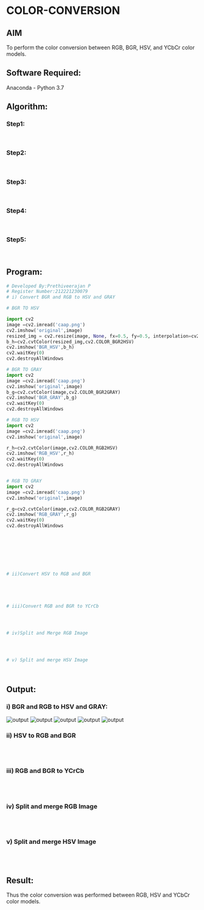 # COLOR-CONVERSION
## AIM
To perform the color conversion between RGB, BGR, HSV, and YCbCr color models.

## Software Required:
Anaconda - Python 3.7
## Algorithm:
### Step1:
<br>

### Step2:
<br>

### Step3:
<br>

### Step4:
<br>

### Step5:
<br>

## Program:
```python
# Developed By:Prethiveerajan P 
# Register Number:212221230079
# i) Convert BGR and RGB to HSV and GRAY

# BGR TO HSV

import cv2
image =cv2.imread('caap.png')
cv2.imshow('original',image)
resized_img = cv2.resize(image, None, fx=0.5, fy=0.5, interpolation=cv2.INTER_LINEAR)
b_h=cv2.cvtColor(resized_img,cv2.COLOR_BGR2HSV)
cv2.imshow('BGR_HSV',b_h)
cv2.waitKey(0)
cv2.destroyAllWindows

# BGR TO GRAY
import cv2
image =cv2.imread('caap.png')
cv2.imshow('original',image)
b_g=cv2.cvtColor(image,cv2.COLOR_BGR2GRAY)
cv2.imshow('BGR_GRAY',b_g)
cv2.waitKey(0)
cv2.destroyAllWindows

# RGB TO HSV
import cv2
image =cv2.imread('caap.png')
cv2.imshow('original',image)

r_h=cv2.cvtColor(image,cv2.COLOR_RGB2HSV)
cv2.imshow('RGB_HSV',r_h)
cv2.waitKey(0)
cv2.destroyAllWindows


# RGB TO GRAY
import cv2
image =cv2.imread('caap.png')
cv2.imshow('original',image)

r_g=cv2.cvtColor(image,cv2.COLOR_RGB2GRAY)
cv2.imshow('RGB_GRAY',r_g)
cv2.waitKey(0)
cv2.destroyAllWindows








# ii)Convert HSV to RGB and BGR





# iii)Convert RGB and BGR to YCrCb




# iv)Split and Merge RGB Image




# v) Split and merge HSV Image




```


## Output:
### i) BGR and RGB to HSV and GRAY:
![output](original.png)
![output](bgr_hsv.png)
![output](gray.png)
![output](rgb.png)
![output](rgb_gray.png)



### ii) HSV to RGB and BGR
<br>
<br>

### iii) RGB and BGR to YCrCb
<br>
<br>

### iv) Split and merge RGB Image
<br>
<br>

### v) Split and merge HSV Image
<br>
<br>


## Result:
Thus the color conversion was performed between RGB, HSV and YCbCr color models.
